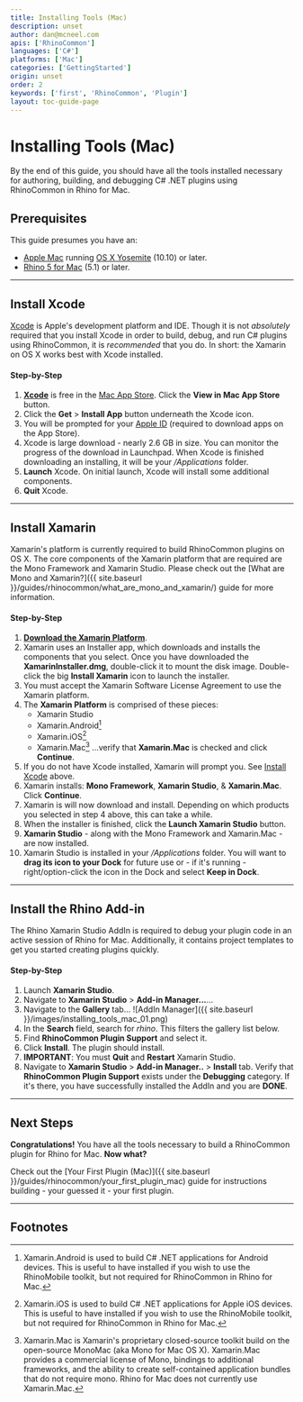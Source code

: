 ```yaml
---
title: Installing Tools (Mac)
description: unset
author: dan@mcneel.com
apis: ['RhinoCommon']
languages: ['C#']
platforms: ['Mac']
categories: ['GettingStarted']
origin: unset
order: 2
keywords: ['first', 'RhinoCommon', 'Plugin']
layout: toc-guide-page
---
```


# Installing Tools (Mac)

By the end of this guide, you should have all the tools installed necessary for authoring, building, and debugging C# .NET plugins using RhinoCommon in Rhino for Mac.


## Prerequisites

This guide presumes you have an:

- [Apple Mac](http://store.apple.com/) running [OS X Yosemite](https://www.apple.com/osx/) (10.10) or later.
- [Rhino 5 for Mac](https://www.rhino3d.com/mac) (5.1) or later.

---

## Install Xcode

[Xcode](https://developer.apple.com/xcode/) is Apple's development platform and IDE.  Though it is not *absolutely* required that you install Xcode in order to build, debug, and run C# plugins using RhinoCommon, it is *recommended* that you do.  In short: the Xamarin on OS X works best with Xcode installed.  

#### Step-by-Step

1. **[Xcode](https://itunes.apple.com/us/app/xcode/id497799835?mt=12)** is free in the [Mac App Store](https://itunes.apple.com/us/app/xcode/id497799835?mt=12).  Click the **View in Mac App Store** button.
1. Click the **Get** > **Install App** button underneath the Xcode icon.
1. You will be prompted for your [Apple ID](https://appleid.apple.com/) (required to download apps on the App Store).
1. Xcode is large download - nearly 2.6 GB in size.  You can monitor the progress of the download in Launchpad.  When Xcode is finished downloading an installing, it will be your */Applications* folder.
1. **Launch** Xcode.  On initial launch, Xcode will install some additional components.
1. **Quit** Xcode.

---

## Install Xamarin

Xamarin's platform is currently required to build RhinoCommon plugins on OS X.  The core components of the Xamarin platform that are required are the Mono Framework and Xamarin Studio.  Please check out the [What are Mono and Xamarin?]({{ site.baseurl }}/guides/rhinocommon/what_are_mono_and_xamarin/) guide for more information.

#### Step-by-Step

1. **[Download the Xamarin Platform](http://xamarin.com/download)**.
1. Xamarin uses an Installer app, which downloads and installs the components that you select.  Once you have downloaded the **XamarinInstaller.dmg**, double-click it to mount the disk image.  Double-click the big **Install Xamarin** icon to launch the installer.
1. You must accept the Xamarin Software License Agreement to use the Xamarin platform.
1. The **Xamarin Platform** is comprised of these pieces:
   - Xamarin Studio
   - Xamarin.Android[^1]
   - Xamarin.iOS[^2]
   - Xamarin.Mac[^3]
...verify that **Xamarin.Mac** is checked and click **Continue**.
1. If you do not have Xcode installed, Xamarin will prompt you.  See [Install Xcode](#install-xcode) above.
1. Xamarin installs: **Mono Framework**, **Xamarin Studio**, & **Xamarin.Mac**.  Click **Continue**.
1. Xamarin is will now download and install.  Depending on which products you selected in step 4 above, this can take a while.
1. When the installer is finished, click the **Launch Xamarin Studio** button.
1. **Xamarin Studio** - along with the Mono Framework and Xamarin.Mac - are now installed.
1. Xamarin Studio is installed in your */Applications* folder. You will want to **drag its icon to your Dock** for future use or - if it's running - right/option-click the icon in the Dock and select **Keep in Dock**.

---

## Install the Rhino Add-in

The Rhino Xamarin Studio AddIn is required to debug your plugin code in an active session of Rhino for Mac.  Additionally, it contains project templates to get you started creating plugins quickly.

#### Step-by-Step

1. Launch **Xamarin Studio**.
1. Navigate to **Xamarin Studio** > **Add-in Manager...**...
1. Navigate to the **Gallery** tab...
![AddIn Manager]({{ site.baseurl }}/images/installing_tools_mac_01.png)
1. In the **Search** field, search for *rhino*.  This filters the gallery list below.
1. Find **RhinoCommon Plugin Support** and select it.
1. Click **Install**.  The plugin should install.
1. **IMPORTANT**: You must **Quit** and **Restart** Xamarin Studio.
1. Navigate to **Xamarin Studio** > **Add-in Manager..** > **Install** tab.  Verify that **RhinoCommon Plugin Support** exists under the **Debugging** category.  If it's there, you have successfully installed the AddIn and you are **DONE**.

---

## Next Steps

**Congratulations!**  You have all the tools necessary to build a RhinoCommon plugin for Rhino for Mac.  **Now what?**

Check out the [Your First Plugin (Mac)]({{ site.baseurl }}/guides/rhinocommon/your_first_plugin_mac) guide for instructions building - your guessed it - your first plugin.

---

## Footnotes

[^1]: Xamarin.Android is used to build C# .NET applications for Android devices.  This is useful to have installed if you wish to use the RhinoMobile toolkit, but not required for RhinoCommon in Rhino for Mac.

[^2]: Xamarin.iOS is used to build C# .NET applications for Apple iOS devices.  This is useful to have installed if you wish to use the RhinoMobile toolkit, but not required for RhinoCommon in Rhino for Mac.

[^3]: Xamarin.Mac is Xamarin's proprietary closed-source toolkit build on the open-source MonoMac (aka Mono for Mac OS X).  Xamarin.Mac provides a commercial license of Mono, bindings to additional frameworks, and the ability to create self-contained application bundles that do not require mono.  Rhino for Mac does not currently use Xamarin.Mac.
